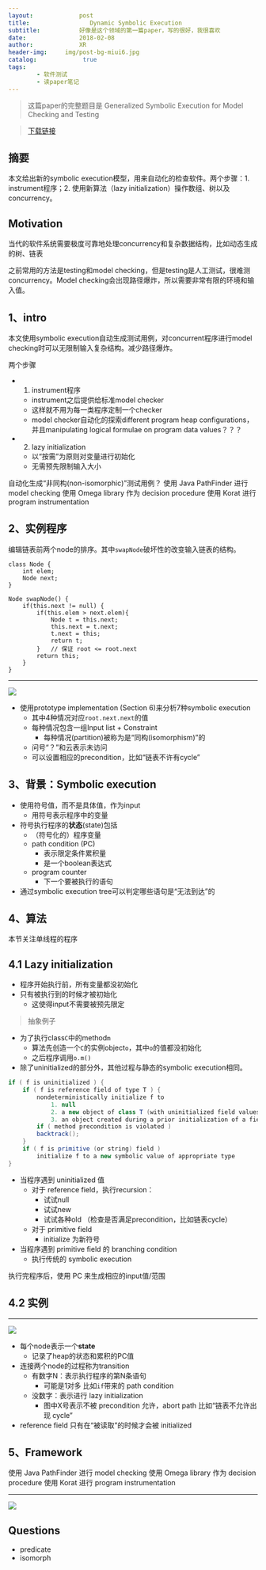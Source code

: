 ```yaml
---
layout:             post
title:                 Dynamic Symbolic Execution
subtitle:           好像是这个领域的第一篇paper，写的很好，我很喜欢
date:      	        2018-02-08
author:             XR
header-img:     img/post-bg-miui6.jpg
catalog: 	         true
tags:
        - 软件测试
        - 读paper笔记
---
```


> 这篇paper的完整题目是 
Generalized Symbolic Execution for Model Checking and Testing

>[下载链接](https://www.google.com/url?sa=t&rct=j&q=&esrc=s&source=web&cd=1&cad=rja&uact=8&ved=0ahUKEwj-1fXVtJLZAhVQYK0KHYaFA90QFggsMAA&url=http%3A%2F%2Fusers.ece.utexas.edu%2F~khurshid%2Ftestera%2FGSE.pdf&usg=AOvVaw2q_3vP9Y9C10oYFVajRHgE) 


摘要 
-
本文给出新的symbolic execution模型，用来自动化的检查软件。两个步骤：1. instrument程序；2. 使用新算法（lazy initialization）操作数组、树以及concurrency。

Motivation
-
当代的软件系统需要极度可靠地处理concurrency和复杂数据结构，比如动态生成的树、链表

之前常用的方法是testing和model checking，但是testing是人工测试，很难测concurrency。Model checking会出现路径爆炸，所以需要非常有限的环境和输入值。

1、intro
-
本文使用symbolic execution自动生成测试用例，对concurrent程序进行model checking时可以无限制输入复杂结构。减少路径爆炸。

两个步骤

- 1) instrument程序
	- instrument之后提供给标准model checker
	- 这样就不用为每一类程序定制一个checker
	- model checker自动化的探索different program heap configurations，并且manipulating logical formulae on program data values？？？
- 2) lazy initialization
	- 以“按需”为原则对变量进行初始化
	- 无需预先限制输入大小
	
自动化生成“非同构(non-isomorphic)”测试用例？
使用 Java PathFinder 进行 model checking
使用 Omega library 作为 decision procedure
使用 Korat 进行 program instrumentation

2、实例程序
-
编辑链表前两个node的排序。其中`swapNode`破坏性的改变输入链表的结构。
```
class Node {
	int elem;
	Node next;
}

Node swapNode() {
	if(this.next != null) {
		if(this.elem > next.elem){
			Node t = this.next;
			this.next = t.next;
			t.next = this;
			return t;
		}	// 保证 root <= root.next
		return this;
	}
}
```

---
![](https://raw.githubusercontent.com/xiaoran-tang/xiaoran-tang.github.io/master/img/GSE_1.png)


- 使用prototype implementation (Section 6)来分析7种symbolic execution
	- 其中4种情况对应`root.next.next`的值
	- 每种情况包含一组Input list + Constraint
		- 每种情况(partition)被称为是“同构(isomorphism)”的
	- 问号“？”和云表示未访问
	- 可以设置相应的precondition，比如“链表不许有cycle”

3、背景：Symbolic execution
-
- 使用符号值，而不是具体值，作为input
	- 用符号表示程序中的变量
- 符号执行程序的**状态**(state)包括
	- （符号化的）程序变量
	- path condition (PC)
		- 表示限定条件累积量
		- 是一个boolean表达式
	- program counter
		- 下一个要被执行的语句
- 通过symbolic execution tree可以判定哪些语句是“无法到达”的

4、算法
-
本节关注单线程的程序

4.1 Lazy initialization
-
- 程序开始执行前，所有变量都没初始化
- 只有被执行到的时候才被初始化
	- 这使得input不需要被预先限定

>抽象例子

- 为了执行class`C`中的method`m`
	- 算法先创造一个`C`的实例object`o`，其中`o`的值都没初始化
	- 之后程序调用`o.m()`
- 除了uninitialized的部分外，其他过程与静态的symbolic execution相同。

```java
if ( f is uninitialized ) {
	if ( f is reference field of type T ) {
		nondeterministically initialize f to
			1. null
			2. a new object of class T (with uninitialized field values)
			3. an object created during a prior initialization of a field of type T
		if ( method precondition is violated )
		backtrack();
	}
	if ( f is primitive (or string) field )
		initialize f to a new symbolic value of appropriate type
}
```

- 当程序遇到 uninitialized 值
	- 对于 reference field，执行recursion：
		- 试试null
		- 试试new
		- 试试各种old
		（检查是否满足precondition，比如链表cycle）
	- 对于 primitive field
		- initialize 为新符号
- 当程序遇到 primitive field 的 branching condition
	- 执行传统的 symbolic execution

执行完程序后，使用 PC 来生成相应的input值/范围

4.2 实例
-
---
![](https://raw.githubusercontent.com/xiaoran-tang/xiaoran-tang.github.io/master/img/GSE_2.png)


- 每个node表示一个**state**
	- 记录了heap的状态和累积的PC值
- 连接两个node的过程称为transition
	- 有数字N：表示执行程序的第N条语句
		- 可能是1对多
		比如`if`带来的 path condition
	- 没数字：表示进行 lazy initialization
		- 图中X号表示不被 precondition 允许，abort path
			比如“链表不允许出现 cycle”
- reference field 只有在“被读取”的时候才会被 initialized

5、Framework
-
使用 Java PathFinder 进行 model checking
使用 Omega library 作为 decision procedure
使用 Korat 进行 program instrumentation

---
![](https://raw.githubusercontent.com/xiaoran-tang/xiaoran-tang.github.io/master/img/GSE_3.png)



Questions
-
- predicate
- isomorph